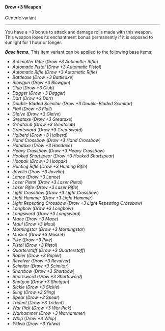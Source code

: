#### Drow +3 Weapon

Generic variant

---

You have a +3 bonus to attack and damage rolls made with this weapon. This weapon loses its enchantment bonus permanently if it is exposed to sunlight for 1 hour or longer.

***Base items.*** This item variant can be applied to the following base items:

- *Antimatter Rifle* (*Drow +3 Antimatter Rifle*)
- *Automatic Pistol* (*Drow +3 Automatic Pistol*)
- *Automatic Rifle* (*Drow +3 Automatic Rifle*)
- *Battleaxe* (*Drow +3 Battleaxe*)
- *Blowgun* (*Drow +3 Blowgun*)
- *Club* (*Drow +3 Club*)
- *Dagger* (*Drow +3 Dagger*)
- *Dart* (*Drow +3 Dart*)
- *Double-Bladed Scimitar* (*Drow +3 Double-Bladed Scimitar*)
- *Flail* (*Drow +3 Flail*)
- *Glaive* (*Drow +3 Glaive*)
- *Greataxe* (*Drow +3 Greataxe*)
- *Greatclub* (*Drow +3 Greatclub*)
- *Greatsword* (*Drow +3 Greatsword*)
- *Halberd* (*Drow +3 Halberd*)
- *Hand Crossbow* (*Drow +3 Hand Crossbow*)
- *Handaxe* (*Drow +3 Handaxe*)
- *Heavy Crossbow* (*Drow +3 Heavy Crossbow*)
- *Hooked Shortspear* (*Drow +3 Hooked Shortspear*)
- *Hoopak* (*Drow +3 Hoopak*)
- *Hunting Rifle* (*Drow +3 Hunting Rifle*)
- *Javelin* (*Drow +3 Javelin*)
- *Lance* (*Drow +3 Lance*)
- *Laser Pistol* (*Drow +3 Laser Pistol*)
- *Laser Rifle* (*Drow +3 Laser Rifle*)
- *Light Crossbow* (*Drow +3 Light Crossbow*)
- *Light Hammer* (*Drow +3 Light Hammer*)
- *Light Repeating Crossbow* (*Drow +3 Light Repeating Crossbow*)
- *Longbow* (*Drow +3 Longbow*)
- *Longsword* (*Drow +3 Longsword*)
- *Mace* (*Drow +3 Mace*)
- *Maul* (*Drow +3 Maul*)
- *Morningstar* (*Drow +3 Morningstar*)
- *Musket* (*Drow +3 Musket*)
- *Pike* (*Drow +3 Pike*)
- *Pistol* (*Drow +3 Pistol*)
- *Quarterstaff* (*Drow +3 Quarterstaff*)
- *Rapier* (*Drow +3 Rapier*)
- *Revolver* (*Drow +3 Revolver*)
- *Scimitar* (*Drow +3 Scimitar*)
- *Shortbow* (*Drow +3 Shortbow*)
- *Shortsword* (*Drow +3 Shortsword*)
- *Shotgun* (*Drow +3 Shotgun*)
- *Sickle* (*Drow +3 Sickle*)
- *Sling* (*Drow +3 Sling*)
- *Spear* (*Drow +3 Spear*)
- *Trident* (*Drow +3 Trident*)
- *War Pick* (*Drow +3 War Pick*)
- *Warhammer* (*Drow +3 Warhammer*)
- *Whip* (*Drow +3 Whip*)
- *Yklwa* (*Drow +3 Yklwa*)
